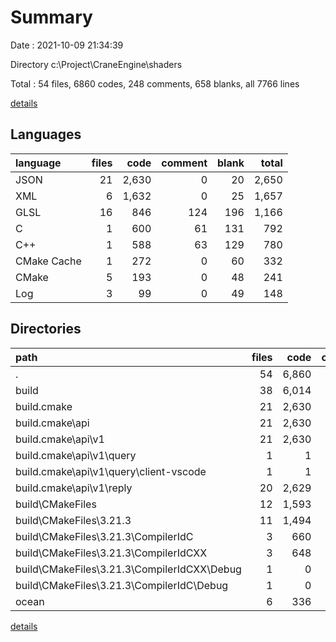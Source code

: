 # Summary

Date : 2021-10-09 21:34:39

Directory c:\Project\CraneEngine\shaders

Total : 54 files,  6860 codes, 248 comments, 658 blanks, all 7766 lines

[details](details.md)

## Languages
| language | files | code | comment | blank | total |
| :--- | ---: | ---: | ---: | ---: | ---: |
| JSON | 21 | 2,630 | 0 | 20 | 2,650 |
| XML | 6 | 1,632 | 0 | 25 | 1,657 |
| GLSL | 16 | 846 | 124 | 196 | 1,166 |
| C | 1 | 600 | 61 | 131 | 792 |
| C++ | 1 | 588 | 63 | 129 | 780 |
| CMake Cache | 1 | 272 | 0 | 60 | 332 |
| CMake | 5 | 193 | 0 | 48 | 241 |
| Log | 3 | 99 | 0 | 49 | 148 |

## Directories
| path | files | code | comment | blank | total |
| :--- | ---: | ---: | ---: | ---: | ---: |
| . | 54 | 6,860 | 248 | 658 | 7,766 |
| build | 38 | 6,014 | 124 | 462 | 6,600 |
| build\.cmake | 21 | 2,630 | 0 | 20 | 2,650 |
| build\.cmake\api | 21 | 2,630 | 0 | 20 | 2,650 |
| build\.cmake\api\v1 | 21 | 2,630 | 0 | 20 | 2,650 |
| build\.cmake\api\v1\query | 1 | 1 | 0 | 0 | 1 |
| build\.cmake\api\v1\query\client-vscode | 1 | 1 | 0 | 0 | 1 |
| build\.cmake\api\v1\reply | 20 | 2,629 | 0 | 20 | 2,649 |
| build\CMakeFiles | 12 | 1,593 | 124 | 375 | 2,092 |
| build\CMakeFiles\3.21.3 | 11 | 1,494 | 124 | 330 | 1,948 |
| build\CMakeFiles\3.21.3\CompilerIdC | 3 | 660 | 61 | 145 | 866 |
| build\CMakeFiles\3.21.3\CompilerIdCXX | 3 | 648 | 63 | 143 | 854 |
| build\CMakeFiles\3.21.3\CompilerIdCXX\Debug | 1 | 0 | 0 | 2 | 2 |
| build\CMakeFiles\3.21.3\CompilerIdC\Debug | 1 | 0 | 0 | 2 | 2 |
| ocean | 6 | 336 | 8 | 78 | 422 |

[details](details.md)